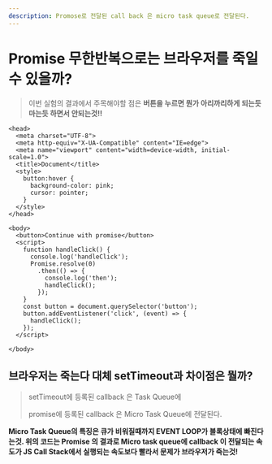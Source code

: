 ```yaml
---
description: Promose로 전달된 call back 은 micro task queue로 전달된다.
---
```


# Promise 무한반복으로는 브라우저를 죽일 수 있을까?

> 이번 실험의 결과에서 주목해야할 점은 **버튼을 누르면 뭔가 아리까리하게 되는듯 마는듯 하면서 안되는것!!**

```markup
<head>
  <meta charset="UTF-8">
  <meta http-equiv="X-UA-Compatible" content="IE=edge">
  <meta name="viewport" content="width=device-width, initial-scale=1.0">
  <title>Document</title>
  <style>
    button:hover {
      background-color: pink;
      cursor: pointer;
    }
  </style>
</head>

<body>
  <button>Continue with promise</button>
  <script>
    function handleClick() {
      console.log('handleClick');
      Promise.resolve(0)
        .then(() => {
          console.log('then');
          handleClick();
        });
    }
    const button = document.querySelector('button');
    button.addEventListener('click', (event) => {
      handleClick();
    });
  </script>

</body>
```

## 브라우저는 죽는다 대체 setTimeout과 차이점은 뭘까?

> setTimeout에 등록된 callback 은 Task Queue에
>
> promise에 등록된 callback 은 Micro Task Queue에 전달된다.

**Micro Task Queue의 특징은 큐가 비워질때까지 EVENT LOOP가 블록상태에 빠진다는것. 위의 코드는 Promise 의 결과로 Micro task queue에 callback 이 전달되는 속도가 JS Call Stack에서 실행되는 속도보다 빨라서 문제가 브라우저가 죽는것!**    

